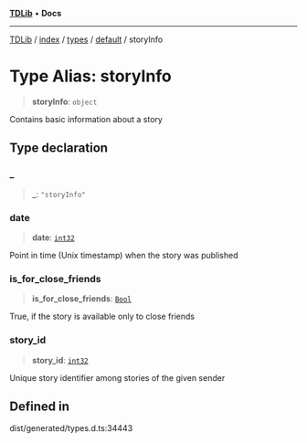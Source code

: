 [**TDLib**](../../../../../../README.md) • **Docs**

***

[TDLib](../../../../../../modules.md) / [index](../../../../../README.md) / [types](../../../README.md) / [default](../README.md) / storyInfo

# Type Alias: storyInfo

> **storyInfo**: `object`

Contains basic information about a story

## Type declaration

### \_

> **\_**: `"storyInfo"`

### date

> **date**: [`int32`](int32.md)

Point in time (Unix timestamp) when the story was published

### is\_for\_close\_friends

> **is\_for\_close\_friends**: [`Bool`](Bool.md)

True, if the story is available only to close friends

### story\_id

> **story\_id**: [`int32`](int32.md)

Unique story identifier among stories of the given sender

## Defined in

dist/generated/types.d.ts:34443
